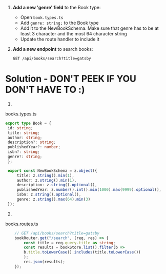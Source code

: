 1. **Add a new 'genre' field** to the Book type:
   - Open `book.types.ts`
   - Add `genre: string;` to the Book type
   - Add it to the NewBookSchema. Make sure that genre has to be at least 3 character and the most 64 character string
   - Update the route handler to include it

2. **Add a new endpoint** to search books:
   ```
   GET /api/books/search?title=gatsby
   ```


#
# Solution - DON'T PEEK IF YOU DON'T HAVE TO :)

1. 
books.types.ts
   ```typescript
   export type Book = {
	id: string;
	title: string;
	author: string;
	description?: string;
	publishedYear?: number;
	isbn?: string;
	genre?: string;
	};
   ```

   ```typescript
	export const NewBookSchema = z.object({
		title: z.string().min(1),
		author: z.string().min(1),
		description: z.string().optional(),
		publishedYear: z.number().int().min(1000).max(9999).optional(),
		isbn: z.string().optional(),
		genre: z.string().max(64).min(3)
	});
   ```


   2. 

books.routes.ts
```typescript
	// GET /api/books/search?title=gatsby
	bookRouter.get("/search", (req, res) => {
		const title = req.query.title as string;
		const results = bookStore.list().filter(b =>
		b.title.toLowerCase().includes(title.toLowerCase())
		);
		res.json(results);
	});
```